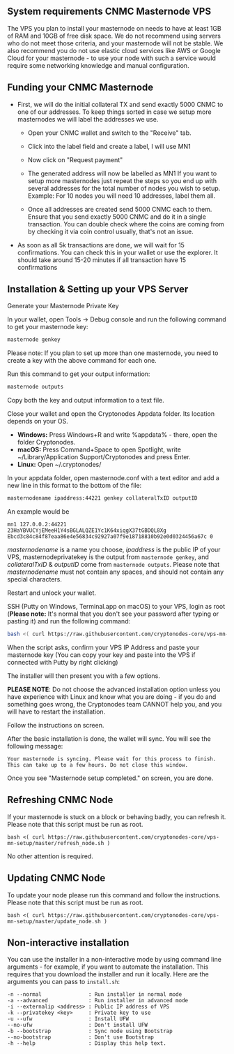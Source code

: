 ## System requirements CNMC Masternode VPS

The VPS you plan to install your masternode on needs to have at least 1GB of RAM and 10GB of free disk space. We do not recommend using servers who do not meet those criteria, and your masternode will not be stable. We also recommend you do not use elastic cloud services like AWS or Google Cloud for your masternode - to use your node with such a service would require some networking knowledge and manual configuration.

## Funding your CNMC Masternode

* First, we will do the initial collateral TX and send exactly 5000 CNMC to one of our addresses. To keep things sorted in case we setup more masternodes we will label the addresses we use.

  - Open your CNMC wallet and switch to the "Receive" tab.

  - Click into the label field and create a label, I will use MN1

  - Now click on "Request payment"

  - The generated address will now be labelled as MN1 If you want to setup more masternodes just repeat the steps so you end up with several addresses for the total number of nodes you wish to setup. Example: For 10 nodes you will need 10 addresses, label them all.

  - Once all addresses are created send 5000 CNMC each to them. Ensure that you send exactly 5000 CNMC and do it in a single transaction. You can double check where the coins are coming from by checking it via coin control usually, that's not an issue.

* As soon as all 5k transactions are done, we will wait for 15 confirmations. You can check this in your wallet or use the explorer. It should take around 15-20 minutes if all transaction have 15 confirmations

## Installation & Setting up your VPS Server

Generate your Masternode Private Key

In your wallet, open Tools -> Debug console and run the following command to get your masternode key:

```bash
masternode genkey
```

Please note: If you plan to set up more than one masternode, you need to create a key with the above command for each one.

Run this command to get your output information:

```bash
masternode outputs
```

Copy both the key and output information to a text file.

Close your wallet and open the Cryptonodes Appdata folder. Its location depends on your OS.

* **Windows:** Press Windows+R and write %appdata% - there, open the folder Cryptonodes.  
* **macOS:** Press Command+Space to open Spotlight, write ~/Library/Application Support/Cryptonodes and press Enter.  
* **Linux:** Open ~/.cryptonodes/

In your appdata folder, open masternode.conf with a text editor and add a new line in this format to the bottom of the file:

```bash
masternodename ipaddress:44221 genkey collateralTxID outputID
```

An example would be

```
mn1 127.0.0.2:44221 23HaYBVUCYjEMeeH1Y4sBGLALQZE1Yc1K64xiqgX37tGBDQL8Xg Ebcd3c84c84f87eaa86e4e56834c92927a07f9e18718810b92e0d0324456a67c 0
```

_masternodename_ is a name you choose, _ipaddress_ is the public IP of your VPS, masternodeprivatekey is the output from `masternode genkey`, and _collateralTxID_ & _outputID_ come from `masternode outputs`. Please note that _masternodename_ must not contain any spaces, and should not contain any special characters.

Restart and unlock your wallet.

SSH (Putty on Windows, Terminal.app on macOS) to your VPS, login as root (**Please note:** It's normal that you don't see your password after typing or pasting it) and run the following command:

```bash
bash <( curl https://raw.githubusercontent.com/cryptonodes-core/vps-mn-setup/master/mn-setup.sh )
```

When the script asks, confirm your VPS IP Address and paste your masternode key (You can copy your key and paste into the VPS if connected with Putty by right clicking)

The installer will then present you with a few options.

**PLEASE NOTE**: Do not choose the advanced installation option unless you have experience with Linux and know what you are doing - if you do and something goes wrong, the Cryptonodes team CANNOT help you, and you will have to restart the installation.

Follow the instructions on screen.

After the basic installation is done, the wallet will sync. You will see the following message:

```
Your masternode is syncing. Please wait for this process to finish.
This can take up to a few hours. Do not close this window.
```

Once you see "Masternode setup completed." on screen, you are done.

## Refreshing CNMC Node

If your masternode is stuck on a block or behaving badly, you can refresh it.
Please note that this script must be run as root.

```
bash <( curl https://raw.githubusercontent.com/cryptonodes-core/vps-mn-setup/master/refresh_node.sh )
```

No other attention is required.

## Updating CNMC Node

To update your node please run this command and follow the instructions.
Please note that this script must be run as root.

```
bash <( curl https://raw.githubusercontent.com/cryptonodes-core/vps-mn-setup/master/update_node.sh )
```

## Non-interactive installation

You can use the installer in a non-interactive mode by using command line arguments - for example, if you want to automate the installation. This requires that you download the installer and run it locally. Here are the arguments you can pass to `install.sh`:

```
-n --normal               : Run installer in normal mode
-a --advanced             : Run installer in advanced mode
-i --externalip <address> : Public IP address of VPS
-k --privatekey <key>     : Private key to use
-u --ufw                  : Install UFW
--no-ufw                  : Don't install UFW
-b --bootstrap            : Sync node using Bootstrap
--no-bootstrap            : Don't use Bootstrap
-h --help                 : Display this help text.
```

